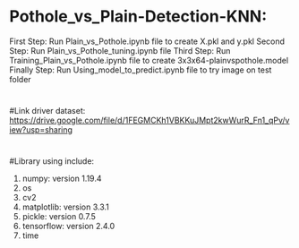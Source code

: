 # Pothole_vs_Plain-Detection-KNN:
First Step: Run Plain_vs_Pothole.ipynb file to create X.pkl and y.pkl
Second Step: Run Plain_vs_Pothole_tuning.ipynb file
Third Step: Run Training_Plain_vs_Pothole.ipynb file to create 3x3x64-plainvspothole.model
Finally Step: Run Using_model_to_predict.ipynb file to try image on test folder
#
#Link driver dataset: https://drive.google.com/file/d/1FEGMCKh1VBKKuJMpt2kwWurR_Fn1_qPv/view?usp=sharing
#
#Library using include:
1. numpy: version 1.19.4
2. os
3. cv2
4. matplotlib: version 3.3.1
5. pickle: version 0.7.5
6. tensorflow: version 2.4.0
7. time
